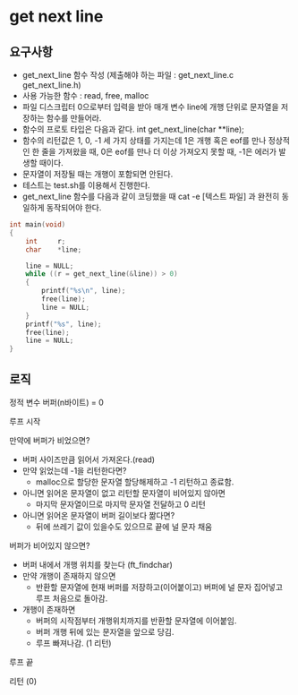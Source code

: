 # get next line

## 요구사항

- get_next_line 함수 작성 (제출해야 하는 파일 : get_next_line.c get_next_line.h)
- 사용 가능한 함수 : read, free, malloc
- 파일 디스크립터 0으로부터 입력을 받아 매개 변수 line에 개행 단위로 문자열을 저장하는 함수를 만들어라.
- 함수의 프로토 타입은 다음과 같다. int get_next_line(char **line);
- 함수의 리턴값은 1, 0, -1 세 가지 상태를 가지는데 1은 개행 혹은 eof를 만나 정상적인 한 줄을 가져왔을 때, 0은 eof를 만나 더 이상 가져오지 못할 때, -1은 에러가 발생할 때이다.
- 문자열이 저장될 때는 개행이 포함되면 안된다.
- 테스트는 test.sh를 이용해서 진행한다.
- get_next_line 함수를 다음과 같이 코딩했을 때 cat -e [텍스트 파일] 과 완전히 동일하게 동작되어야 한다.

```c
int main(void)
{
	int		r;
	char	*line;

	line = NULL;
	while ((r = get_next_line(&line)) > 0)
	{
		printf("%s\n", line);
		free(line);
		line = NULL;
	}
	printf("%s", line);
	free(line);
	line = NULL;
}
```

## 로직

정적 변수 버퍼(n바이트) = 0

루프 시작

만약에 버퍼가 비었으면?

- 버퍼 사이즈만큼 읽어서 가져온다.(read)
- 만약 읽었는데 -1을 리턴한다면?
  - malloc으로 할당한 문자열 할당해제하고 -1 리턴하고 종료함.
- 아니면 읽어온 문자열이 없고 리턴할 문자열이 비어있지 않아면
  - 마지막 문자열이므로 마지막 문자열 전달하고 0 리턴
- 아니면 읽어온 문자열이 버퍼 길이보다 짦다면?
  - 뒤에 쓰레기 값이 있을수도 있으므로 끝에 널 문자 채움

버퍼가 비어있지 않으면?

- 버퍼 내에서 개행 위치를 찾는다 (ft_findchar)
- 만약 개행이 존재하지 않으면
  - 반환할 문자열에 현재 버퍼를 저장하고(이어붙이고) 버퍼에 널 문자 집어넣고 루프 처음으로 돌아감.
- 개행이 존재하면
  - 버퍼의 시작점부터 개행위치까지를 반환할 문자열에 이어붙임.
  - 버퍼 개행 뒤에 있는 문자열을 앞으로 당김.
  - 루프 빠져나감. (1 리턴)

루프 끝

리턴 (0)


